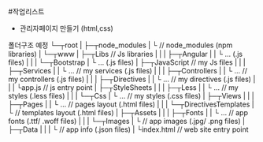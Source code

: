 #작업리스트
- 관리자페이지 만들기 (html,css)


폴더구조 예정
└─┬root
     |
     ├─┬node_modules
     | └ // node_modules (npm libraries)
     |
     └─┬www
       |
       ├─┬Libs // Js libraries 
       | |
       | ├─┬Angular
       | | └ … (.js files)
       | |
       | └─┬Bootstrap
       |   └ … (.js files)
       |
       ├─┬JavaScript // my Js files
       | |
       | ├─┬Services
       | | └ … // my services (.js files)
       | |
       | ├─┬Controllers
       | | └ … // my controllers (.js files)
       | |
       | ├─┬Directives
       | | └ … // my directives (.js files)
       | |
       | └app.js // js entry point
       |
       ├─┬StyleSheets
       | |
       | ├─┬Less
       | | └ … // my styles (.less files)
       | |
       | └─┬Css
       |   └ … // my styles (.css files)
       |
       ├─┬Views
       | |
       | ├─┬Pages
       | | └ … // pages layout (.html files)
       | |
       | └─┬DirectivesTemplates
       |   └ // templates layout (.html files)
       |
       ├─┬Assets
       | |
       | ├─┬Fonts
       | | └ … // app fonts (.ttf/ .woff files)
       | |
       | └─┬Images
       |   └ // app images (.jpg/ .png files)
       |
       ├─┬Data
       | |
       | └ // app info (.json files)
       |
       └index.html // web site entry point